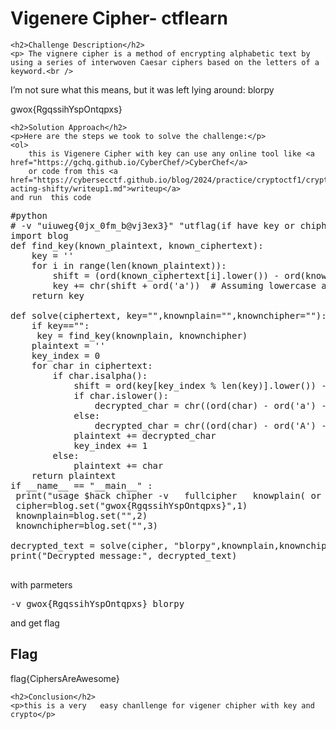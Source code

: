 
<!DOCTYPE html>
<html>

<body>
    <h1>Vigenere Cipher- ctflearn</h1>

    <h2>Challenge Description</h2>
    <p> The vignere cipher is a method of encrypting alphabetic text by using a series of interwoven Caesar ciphers based on the letters of a keyword.<br />

I’m not sure what this means, but it was left lying around: blorpy

gwox{RgqssihYspOntqpxs}
 
</p>
 
    <h2>Solution Approach</h2>
    <p>Here are the steps we took to solve the challenge:</p>
    <ol>
        this is Vigenere Cipher with key can use any online tool like <a href="https://gchq.github.io/CyberChef/>CyberChef</a>
        or code from this <a href="https://cybersecctf.github.io/blog/2024/practice/cryptoctf1/crypto-acting-shifty/writeup1.md">writeup</a>
    and run  this code
<pre>
#python 
# -v "uiuweg{0jx_0fm_b@vj3ex3}" "utflag(if have key or chipher)" "uiuweg plaintext if not key"
import blog
def find_key(known_plaintext, known_ciphertext):
    key = ''
    for i in range(len(known_plaintext)):
        shift = (ord(known_ciphertext[i].lower()) - ord(known_plaintext[i].lower())) % 26
        key += chr(shift + ord('a'))  # Assuming lowercase alphabet
    return key

def solve(ciphertext, key="",knownplain="",knownchipher=""):
    if key=="":
     key = find_key(knownplain, knownchipher)
    plaintext = ''
    key_index = 0
    for char in ciphertext:
        if char.isalpha():
            shift = ord(key[key_index % len(key)].lower()) - ord('a')
            if char.islower():
                decrypted_char = chr((ord(char) - ord('a') - shift) % 26 + ord('a'))
            else:
                decrypted_char = chr((ord(char) - ord('A') - shift) % 26 + ord('A'))
            plaintext += decrypted_char
            key_index += 1
        else:
            plaintext += char
    return plaintext
if __name__ == "__main__" :
 print("usage $hack chipher -v   fullcipher   knowplain( or key)    knowncipher ") 
 cipher=blog.set("gwox{RgqssihYspOntqpxs}",1)
 knownplain=blog.set("",2)
 knownchipher=blog.set("",3)

decrypted_text = solve(cipher, "blorpy",knownplain,knownchipher)
print("Decrypted message:", decrypted_text)

</pre>
with parmeters <pre>-v gwox{RgqssihYspOntqpxs} blorpy</pre>
and get flag
    </ol>
<br>
    <h2>Flag</h2>
    <p class="flag">flag{CiphersAreAwesome}

</p>

    <h2>Conclusion</h2>
    <p>this is a very   easy chanllenge for vigener chipher with key and crypto</p>
</body>
</html>



